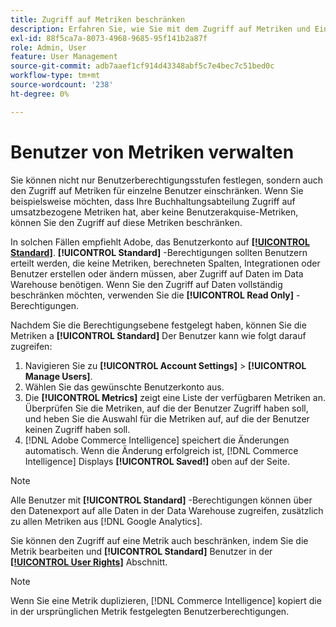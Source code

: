 ```yaml
---
title: Zugriff auf Metriken beschränken
description: Erfahren Sie, wie Sie mit dem Zugriff auf Metriken und Einschränkungen arbeiten.
exl-id: 88f5ca7a-8073-4968-9685-95f141b2a87f
role: Admin, User
feature: User Management
source-git-commit: adb7aaef1cf914d43348abf5c7e4bec7c51bed0c
workflow-type: tm+mt
source-wordcount: '238'
ht-degree: 0%

---
```


# Benutzer von Metriken verwalten

Sie können nicht nur Benutzerberechtigungsstufen festlegen, sondern auch den Zugriff auf Metriken für einzelne Benutzer einschränken. Wenn Sie beispielsweise möchten, dass Ihre Buchhaltungsabteilung Zugriff auf umsatzbezogene Metriken hat, aber keine Benutzerakquise-Metriken, können Sie den Zugriff auf diese Metriken beschränken.

In solchen Fällen empfiehlt Adobe, das Benutzerkonto auf **[[!UICONTROL Standard]](../../administrator/user-management/user-management.md)**. **[!UICONTROL Standard]** -Berechtigungen sollten Benutzern erteilt werden, die keine Metriken, berechneten Spalten, Integrationen oder Benutzer erstellen oder ändern müssen, aber Zugriff auf Daten im Data Warehouse benötigen. Wenn Sie den Zugriff auf Daten vollständig beschränken möchten, verwenden Sie die **[!UICONTROL Read Only]** -Berechtigungen.

Nachdem Sie die Berechtigungsebene festgelegt haben, können Sie die Metriken a **[!UICONTROL Standard]** Der Benutzer kann wie folgt darauf zugreifen:

1. Navigieren Sie zu **[!UICONTROL Account Settings]** > **[!UICONTROL Manage Users]**.
1. Wählen Sie das gewünschte Benutzerkonto aus.
1. Die **[!UICONTROL Metrics]** zeigt eine Liste der verfügbaren Metriken an. Überprüfen Sie die Metriken, auf die der Benutzer Zugriff haben soll, und heben Sie die Auswahl für die Metriken auf, auf die der Benutzer keinen Zugriff haben soll.
1. [!DNL Adobe Commerce Intelligence] speichert die Änderungen automatisch. Wenn die Änderung erfolgreich ist, [!DNL Commerce Intelligence] Displays **[!UICONTROL Saved!]** oben auf der Seite.

>[!NOTE]
>
>Alle Benutzer mit **[!UICONTROL Standard]** -Berechtigungen können über den Datenexport auf alle Daten in der Data Warehouse zugreifen, zusätzlich zu allen Metriken aus [!DNL Google Analytics].

Sie können den Zugriff auf eine Metrik auch beschränken, indem Sie die Metrik bearbeiten und **[!UICONTROL Standard]** Benutzer in der **[[!UICONTROL User Rights]](../../data-user/reports/ess-manage-data-metrics.md)** Abschnitt.

>[!NOTE]
>
>Wenn Sie eine Metrik duplizieren, [!DNL Commerce Intelligence] kopiert die in der ursprünglichen Metrik festgelegten Benutzerberechtigungen.
